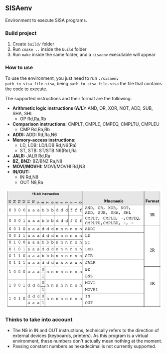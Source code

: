 SISAenv
---

Environment to execute SISA programs.

### Build project
1. Create ```build/``` folder
2. Run ```cmake ..``` inside the ```build``` folder
3. Run ```make``` inside the same folder, and a ```sisaenv``` executable will appear

### How to use
To use the environment, you just need to run ```./sisaenv path_to_sisa_file.sisa```, being ```path_to_sisa_file.sisa``` the file that contains the code to execute.

The supported instructions and their format are the following:
* **Arithmetic logic instructions (A/L):** AND, OR, XOR, NOT, ADD, SUB, SHA, SHL
  * OP Rd,Ra,Rb
* **Comparison instructions:** CMPLT, CMPLE, CMPEQ, CMPLTU, CMPLEU
  * CMP Rd,Ra,Rb
* **ADDI:** ADDI Rd,Ra,N6
* **Memory-access instructions:**
  * LD, LDB: LD/LDB Rd,N6(Ra)
  * ST, STB: ST/STB N6(Rd),Ra
* **JALR:** JALR Rd,Ra
* **BZ, BNZ:** BZ/BNZ Ra,N8
* **MOVI/MOVHI:** MOVI/MOVHI Rd,N8
* **IN/OUT:**
  * IN Rd,N8
  * OUT N8,Ra

![Instructions Image](https://raw.githubusercontent.com/matedavid/sisaenv/master/.github/sisa_instructions.png)

### Thinks to take into account
* The N8 in IN and OUT instructions, technically refers to the direction of external devices (keyboards, printers). As this program is a virtual environment, these numbers don't actually mean nothing at the moment.
* Passing constant numbers as hexadecimal is not currently supported.
